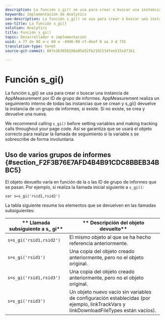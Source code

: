 ```yaml
---
description: La función s_gi() se usa para crear o buscar una instancia de AppMeasurement por ID de grupo de informes. AppMeasurement realiza un seguimiento interno de todas las instancias que se crean y s_gi() devuelve la instancia de un grupo de informes, si existe. Si no existe, se crea y devuelve una nueva.
keywords: Implementación de Analytics
seo-description: La función s_gi() se usa para crear o buscar una instancia de AppMeasurement por ID de grupo de informes. AppMeasurement realiza un seguimiento interno de todas las instancias que se crean y s_gi() devuelve la instancia de un grupo de informes, si existe. Si no existe, se crea y devuelve una nueva.
seo-title: La función s_gi()
solution: Analytics
title: Función s_gi()
topic: Desarrollador e implementación
uuid: a 77 de 90 e-c 60 e -4946-90 cf-deaf 8 aa 3 d 755
translation-type: tm+mt
source-git-commit: 86fe1b3650100a05e52fb2102134fee515c871b1

---
```



# Función s_gi()

La función s_gi() se usa para crear o buscar una instancia de AppMeasurement por ID de grupo de informes. AppMeasurement realiza un seguimiento interno de todas las instancias que se crean y s_gi() devuelve la instancia de un grupo de informes, si existe. Si no existe, se crea y devuelve una nueva.

We recommend calling `s_gi()` before setting variables and making tracking calls throughout your page code. Así se garantiza que se usará el objeto correcto para realizar la llamada de seguimiento si la variable s se sobrescribe de forma involuntaria.

## Uso de varios grupos de informes {#section_F2F3B76E7AFD4B4B91CDC8BBEB34BBC5}

El objeto devuelto varía en función de la o las ID de grupo de informes que se pasan. Por ejemplo, si realiza la llamada inicial siguiente a `s_gi()`:

```
var s=s_gi('rsid1,rsid2')
```

La tabla siguiente resume los elementos que se devuelven en las llamadas subsiguientes:

| ** Llamada subsiguiente a s_ gi** | ** Descripción del objeto devuelto** |
|---|---|
| `s=s_gi('rsid1,rsid2')` | El mismo objeto al que se ha hecho referencia anteriormente. |
| `s=s_gi('rsid1')` | Una copia del objeto creado anteriormente, pero no el objeto original. |
| `s=s_gi('rsid1,rsid3')` | Una copia del objeto creado anteriormente, pero no el objeto original. |
| `s=s_gi('rsid3')` | Un objeto nuevo vacío sin variables de configuración establecidas (por ejemplo, linkTrackVars y linkDownloadFileTypes están vacíos). |

